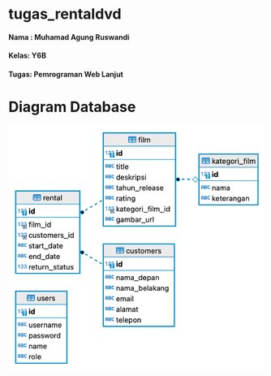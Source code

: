 # tugas_rentaldvd

#### Nama : Muhamad Agung Ruswandi
#### Kelas: Y6B
#### Tugas: Pemrograman Web Lanjut

# Diagram Database
![Alt text](./info/Diagram.png?raw=true "Diagram")